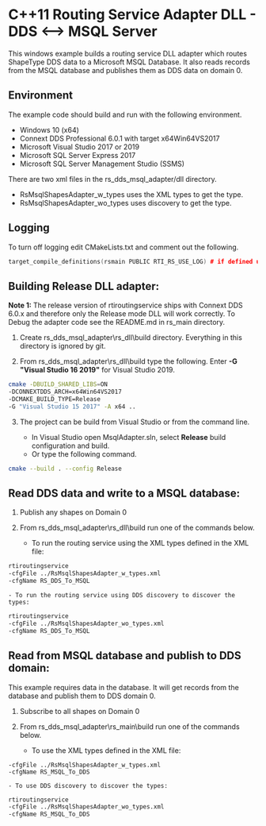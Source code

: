 # C++11 Routing Service Adapter DLL - DDS <--> MSQL Server

This windows example builds a routing service DLL adapter which routes
ShapeType DDS data to a Microsoft MSQL Database. It also reads records from the
MSQL database and publishes them as DDS data on domain 0.

## Environment

The example code should build and run with the following environment.

- Windows 10 (x64)
- Connext DDS Professional 6.0.1 with target x64Win64VS2017
- Microsoft Visual Studio 2017 or 2019
- Microsoft SQL Server Express 2017
- Microsoft SQL Server Management Studio (SSMS)

There are two xml files in the rs_dds_msql_adapter/dll directory.

- RsMsqlShapesAdapter_w_types uses the XML types to get the type.
- RsMsqlShapesAdapter_wo_types uses discovery to get the type.

## Logging

To turn off logging edit CMakeLists.txt and comment out the following.

```c++
target_compile_definitions(rsmain PUBLIC RTI_RS_USE_LOG) # if defined use logging
```

## Building Release DLL adapter:

**Note 1:** The release version of rtiroutingservice ships with Connext DDS
6.0.x and therefore only the Release mode DLL will work correctly.
To Debug the adapter code see the README.md in rs_main directory.

1.  Create rs_dds_msql_adapter\rs_dll\build directory. Everything in this
    directory is ignored by git.

2.  From rs_dds_msql_adapter\rs_dll\build type the following. Enter
    **-G "Visual Studio 16 2019"** for Visual Studio 2019.

```bash
cmake -DBUILD_SHARED_LIBS=ON
-DCONNEXTDDS_ARCH=x64Win64VS2017
-DCMAKE_BUILD_TYPE=Release
-G "Visual Studio 15 2017" -A x64 ..
```

3.  The project can be build from Visual Studio or from the command line.

    - In Visual Studio open MsqlAdapter.sln, select **Release** build
        configuration and build.
    - Or type the following command.

```bash
cmake --build . --config Release
```

## Read DDS data and write to a MSQL database:

1.  Publish any shapes on Domain 0

2.  From rs_dds_msql_adapter\rs_dll\build run one of the commands below.

    - To run the routing service using the XML types defined in the XML file:

```bash
rtiroutingservice
-cfgFile ../RsMsqlShapesAdapter_w_types.xml
-cfgName RS_DDS_To_MSQL
```

    - To run the routing service using DDS discovery to discover the types:

```bash
rtiroutingservice
-cfgFile ../RsMsqlShapesAdapter_wo_types.xml
-cfgName RS_DDS_To_MSQL
```

## Read from MSQL database and publish to DDS domain:

This example requires data in the database. It will get records from the
database and publish them to DDS domain 0.

1.  Subscribe to all shapes on Domain 0

2.  From rs_dds_msql_adapter\rs_main\build run one of the commands below.

    - To use the XML types defined in the XML file:

```bashrtiroutingservice
-cfgFile ../RsMsqlShapesAdapter_w_types.xml
-cfgName RS_MSQL_To_DDS
```

    - To use DDS discovery to discover the types:

```bash
rtiroutingservice
-cfgFile ../RsMsqlShapesAdapter_wo_types.xml
-cfgName RS_MSQL_To_DDS
```
